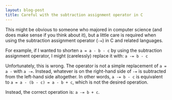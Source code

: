 ```yaml
--- 
layout: blog-post
title: Careful with the subtraction assignment operator in C
---
```


This might be obvious to someone who majored in computer science (and does make sense if you think about it), but a little care is required when using the subtraction assignment operator (`-=`) in C and related languages.

For example, if I wanted to shorten `a = a - b - c` by using the subtraction assignment operator, I might (carelessly) replace it with: `a -= b - c`

Unfortunately, this is wrong. The operator is not a simple replacement of `a = a -` with `a -=`. Instead, whatever is on the right-hand side of `-=` is subtracted from the left-hand side altogether. In other words, `a -= b - c` is equivalent to `a = a - (b - c) = a - b + c`, which is not the desired operation.

Instead, the correct operation is: `a -= b + c`.
